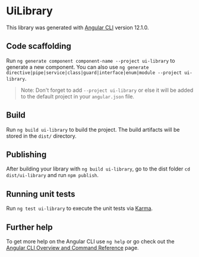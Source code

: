 # UiLibrary

This library was generated with [Angular CLI](https://github.com/angular/angular-cli) version 12.1.0.

## Code scaffolding

Run `ng generate component component-name --project ui-library` to generate a new component. You can also use `ng generate directive|pipe|service|class|guard|interface|enum|module --project ui-library`.
> Note: Don't forget to add `--project ui-library` or else it will be added to the default project in your `angular.json` file. 

## Build

Run `ng build ui-library` to build the project. The build artifacts will be stored in the `dist/` directory.

## Publishing

After building your library with `ng build ui-library`, go to the dist folder `cd dist/ui-library` and run `npm publish`.

## Running unit tests

Run `ng test ui-library` to execute the unit tests via [Karma](https://karma-runner.github.io).

## Further help

To get more help on the Angular CLI use `ng help` or go check out the [Angular CLI Overview and Command Reference](https://angular.io/cli) page.
